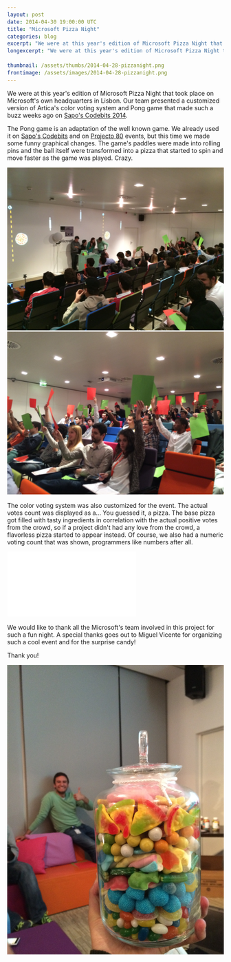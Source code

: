 ```yaml
---
layout: post
date: 2014-04-30 19:00:00 UTC
title: "Microsoft Pizza Night"
categories: blog
excerpt: "We were at this year's edition of Microsoft Pizza Night that took place on Microsoft's own headquarters in Lisbon. Our team presented a customized version of Artica's color voting system and Pong game that made such a buzz weeks ago on Sapo's Codebits 2014."
longexcerpt: "We were at this year's edition of Microsoft Pizza Night that took place on Microsoft's own headquarters in Lisbon. Our team presented a customized version of Artica's color voting system and Pong game that made such a buzz weeks ago on Sapo's Codebits 2014."

thumbnail: /assets/thumbs/2014-04-28-pizzanight.png
frontimage: /assets/images/2014-04-28-pizzanight.png
---
```


We were at this year's edition of Microsoft Pizza Night that took place on Microsoft's own headquarters in Lisbon. Our team presented a customized version of Artica's color voting system and Pong game that made such a buzz weeks ago on <a href="http://artica.cc/blog/2014/04/14/codebits.html">Sapo's Codebits 2014</a>.

The Pong game is an adaptation of the well known game. We already used it on <a href="http://artica.cc/blog/2014/04/14/codebits.html">Sapo's Codebits</a> and on <a href="http://artica.cc/blog/2013/09/26/audience-pong.html">Projecto 80</a> events, but this time we made some funny graphical changes. The game's paddles were made into rolling pins and the ball itself were transformed into a pizza that started to spin and move faster as the game was played. Crazy.

<img class="postimage" src="/assets/images/2014-04-28-pizzanight_1.JPG"/>

<img class="postimage" src="/assets/images/2014-04-28-pizzanight_2.JPG"/>

The color voting system was also customized for the event. The actual votes count was displayed as a... You guessed it, a pizza. The base pizza got filled with tasty ingredients in correlation with the actual positive votes from the crowd, so if a project didn't had any love from the crowd, a flavorless pizza started to appear instead.
Of course, we also had a numeric voting count that was shown, programmers like numbers after all. 
<div class="video-container"><iframe src="//www.youtube.com/embed/1zbnnWZvyrw" frameborder="0" allowfullscreen></iframe></div>

We would like to thank all the Microsoft's team involved in this project for such a fun night.
A special thanks goes out to Miguel Vicente for organizing such a cool event and for the surprise candy!

Thank you!

<img class="postimage" src="/assets/images/2014-04-28-pizzanight_3.jpg"/>

